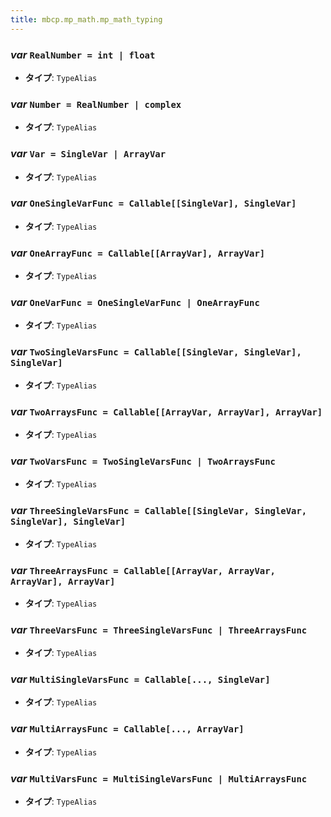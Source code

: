 ```yaml
---
title: mbcp.mp_math.mp_math_typing
---
```

### ***var*** `RealNumber = int | float`

- **タイプ**: `TypeAlias`

### ***var*** `Number = RealNumber | complex`

- **タイプ**: `TypeAlias`

### ***var*** `Var = SingleVar | ArrayVar`

- **タイプ**: `TypeAlias`

### ***var*** `OneSingleVarFunc = Callable[[SingleVar], SingleVar]`

- **タイプ**: `TypeAlias`

### ***var*** `OneArrayFunc = Callable[[ArrayVar], ArrayVar]`

- **タイプ**: `TypeAlias`

### ***var*** `OneVarFunc = OneSingleVarFunc | OneArrayFunc`

- **タイプ**: `TypeAlias`

### ***var*** `TwoSingleVarsFunc = Callable[[SingleVar, SingleVar], SingleVar]`

- **タイプ**: `TypeAlias`

### ***var*** `TwoArraysFunc = Callable[[ArrayVar, ArrayVar], ArrayVar]`

- **タイプ**: `TypeAlias`

### ***var*** `TwoVarsFunc = TwoSingleVarsFunc | TwoArraysFunc`

- **タイプ**: `TypeAlias`

### ***var*** `ThreeSingleVarsFunc = Callable[[SingleVar, SingleVar, SingleVar], SingleVar]`

- **タイプ**: `TypeAlias`

### ***var*** `ThreeArraysFunc = Callable[[ArrayVar, ArrayVar, ArrayVar], ArrayVar]`

- **タイプ**: `TypeAlias`

### ***var*** `ThreeVarsFunc = ThreeSingleVarsFunc | ThreeArraysFunc`

- **タイプ**: `TypeAlias`

### ***var*** `MultiSingleVarsFunc = Callable[..., SingleVar]`

- **タイプ**: `TypeAlias`

### ***var*** `MultiArraysFunc = Callable[..., ArrayVar]`

- **タイプ**: `TypeAlias`

### ***var*** `MultiVarsFunc = MultiSingleVarsFunc | MultiArraysFunc`

- **タイプ**: `TypeAlias`

